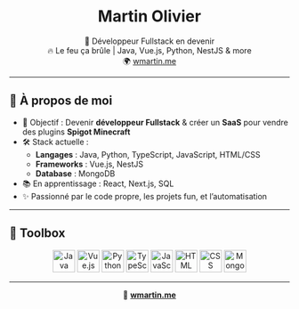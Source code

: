<h1 align="center">Martin Olivier</h1>

<p align="center">
  🧠 Développeur Fullstack en devenir <br/>
  🔥 Le feu ça brûle | Java, Vue.js, Python, NestJS & more <br/>
  🌍 <a href="https://wmartin.me" target="_blank">wmartin.me</a>
</p>

---

## 🚀 À propos de moi

- 🎯 Objectif : Devenir **développeur Fullstack** & créer un **SaaS** pour vendre des plugins **Spigot Minecraft**
- 🛠️ Stack actuelle :
  - **Langages** : Java, Python, TypeScript, JavaScript, HTML/CSS
  - **Frameworks** : Vue.js, NestJS
  - **Database** : MongoDB
- 📚 En apprentissage : React, Next.js, SQL
- ✨ Passionné par le code propre, les projets fun, et l’automatisation

---

## 🧰 Toolbox

<div align="center">
  <img src="https://cdn.jsdelivr.net/gh/devicons/devicon/icons/java/java-original.svg" height="40" alt="Java"/>
  <img src="https://cdn.jsdelivr.net/gh/devicons/devicon/icons/vuejs/vuejs-original.svg" height="40" alt="Vue.js"/>
  <img src="https://cdn.jsdelivr.net/gh/devicons/devicon/icons/python/python-original.svg" height="40" alt="Python"/>
  <img src="https://cdn.jsdelivr.net/gh/devicons/devicon/icons/typescript/typescript-original.svg" height="40" alt="TypeScript"/>
  <img src="https://cdn.jsdelivr.net/gh/devicons/devicon/icons/javascript/javascript-original.svg" height="40" alt="JavaScript"/>
  <img src="https://cdn.jsdelivr.net/gh/devicons/devicon/icons/html5/html5-original.svg" height="40" alt="HTML"/>
  <img src="https://cdn.jsdelivr.net/gh/devicons/devicon/icons/css3/css3-original.svg" height="40" alt="CSS"/>
  <img src="https://cdn.jsdelivr.net/gh/devicons/devicon/icons/mongodb/mongodb-original.svg" height="40" alt="MongoDB"/>
</div>


---

<p align="center">
  🔗 <a href="https://wmartin.me" target="_blank"><strong>wmartin.me</strong></a>
</p>
